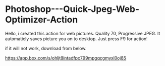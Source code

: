 # Photoshop---Quick-Jpeg-Web-Optimizer-Action
Hello, i created this action for web pictures. Quality 70, Progressive JPEG. It automaticly saves picture you on to desktop. Just press F9 for action!


if it will not work, download from below.

https://app.box.com/s/ohljt8intadfpc799mpgqcgmyxl0oj85
